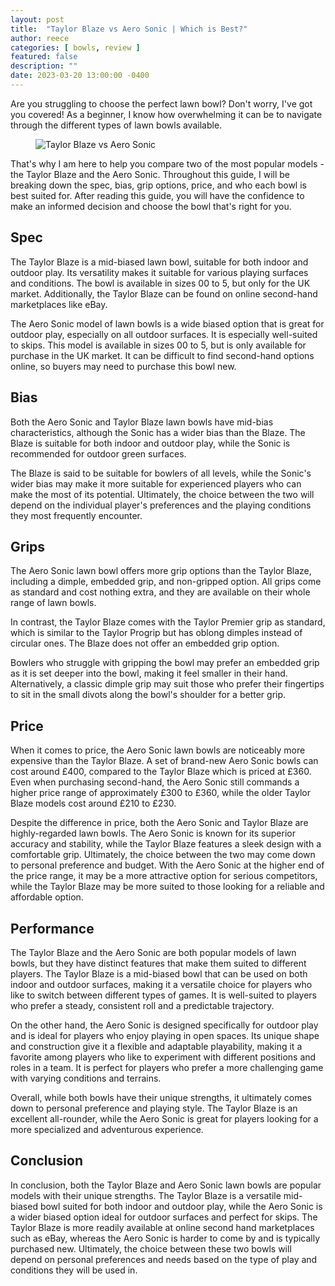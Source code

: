 ```yaml
---
layout: post
title:  "Taylor Blaze vs Aero Sonic | Which is Best?"
author: reece
categories: [ bowls, review ]
featured: false
description: ""
date: 2023-03-20 13:00:00 -0400
---
```

    

<!-- wp:paragraph -->
<p xmlns="http://www.w3.org/1999/xhtml">Are you struggling to choose the perfect lawn bowl? Don't worry, I've got you covered! As a beginner, I know how overwhelming it can be to navigate through the different types of lawn bowls available. </p>
<!-- /wp:paragraph -->

<!-- wp:image {"id":2035,"sizeSlug":"large","linkDestination":"none"} -->
<figure class="wp-block-image size-large"><img src="/img/posts/taylor-blaze-vs-aero-sonic-1024x576.jpg" alt="Taylor Blaze vs Aero Sonic " class="wp-image-2035"/></figure>
<!-- /wp:image -->

<!-- wp:paragraph -->
<p>That's why I am here to help you compare two of the most popular models - the Taylor Blaze and the Aero Sonic. Throughout this guide, I will be breaking down the spec, bias, grip options, price, and who each bowl is best suited for. After reading this guide, you will have the confidence to make an informed decision and choose the bowl that's right for you.</p>
<!-- /wp:paragraph -->

<!-- wp:heading -->
<h2>Spec</h2>
<!-- /wp:heading -->

<!-- wp:paragraph -->
<p>The Taylor Blaze is a mid-biased lawn bowl, suitable for both indoor and outdoor play. Its versatility makes it suitable for various playing surfaces and conditions. The bowl is available in sizes 00 to 5, but only for the UK market. Additionally, the Taylor Blaze can be found on online second-hand marketplaces like eBay.</p>
<!-- /wp:paragraph -->

<!-- wp:paragraph -->
<p>The Aero Sonic model of lawn bowls is a wide biased option that is great for outdoor play, especially on all outdoor surfaces. It is especially well-suited to skips. This model is available in sizes 00 to 5, but is only available for purchase in the UK market. It can be difficult to find second-hand options online, so buyers may need to purchase this bowl new.</p>
<!-- /wp:paragraph -->

<!-- wp:heading -->
<h2>Bias</h2>
<!-- /wp:heading -->

<!-- wp:paragraph -->
<p>Both the Aero Sonic and Taylor Blaze lawn bowls have mid-bias characteristics, although the Sonic has a wider bias than the Blaze. The Blaze is suitable for both indoor and outdoor play, while the Sonic is recommended for outdoor green surfaces.</p>
<!-- /wp:paragraph -->

<!-- wp:paragraph -->
<p>The Blaze is said to be suitable for bowlers of all levels, while the Sonic's wider bias may make it more suitable for experienced players who can make the most of its potential. Ultimately, the choice between the two will depend on the individual player's preferences and the playing conditions they most frequently encounter.</p>
<!-- /wp:paragraph -->

<!-- wp:heading -->
<h2>Grips</h2>
<!-- /wp:heading -->

<!-- wp:paragraph -->
<p>The Aero Sonic lawn bowl offers more grip options than the Taylor Blaze, including a dimple, embedded grip, and non-gripped option. All grips come as standard and cost nothing extra, and they are available on their whole range of lawn bowls.</p>
<!-- /wp:paragraph -->

<!-- wp:paragraph -->
<p>In contrast, the Taylor Blaze comes with the Taylor Premier grip as standard, which is similar to the Taylor Progrip but has oblong dimples instead of circular ones. The Blaze does not offer an embedded grip option.</p>
<!-- /wp:paragraph -->

<!-- wp:paragraph -->
<p>Bowlers who struggle with gripping the bowl may prefer an embedded grip as it is set deeper into the bowl, making it feel smaller in their hand. Alternatively, a classic dimple grip may suit those who prefer their fingertips to sit in the small divots along the bowl's shoulder for a better grip.</p>
<!-- /wp:paragraph -->

<!-- wp:heading -->
<h2>Price</h2>
<!-- /wp:heading -->

<!-- wp:paragraph -->
<p>When it comes to price, the Aero Sonic lawn bowls are noticeably more expensive than the Taylor Blaze. A set of brand-new Aero Sonic bowls can cost around £400, compared to the Taylor Blaze which is priced at £360. Even when purchasing second-hand, the Aero Sonic still commands a higher price range of approximately £300 to £360, while the older Taylor Blaze models cost around £210 to £230.</p>
<!-- /wp:paragraph -->

<!-- wp:paragraph -->
<p>Despite the difference in price, both the Aero Sonic and Taylor Blaze are highly-regarded lawn bowls. The Aero Sonic is known for its superior accuracy and stability, while the Taylor Blaze features a sleek design with a comfortable grip. Ultimately, the choice between the two may come down to personal preference and budget. With the Aero Sonic at the higher end of the price range, it may be a more attractive option for serious competitors, while the Taylor Blaze may be more suited to those looking for a reliable and affordable option.</p>
<!-- /wp:paragraph -->

<!-- wp:heading -->
<h2>Performance</h2>
<!-- /wp:heading -->

<!-- wp:paragraph -->
<p>The Taylor Blaze and the Aero Sonic are both popular models of lawn bowls, but they have distinct features that make them suited to different players. The Taylor Blaze is a mid-biased bowl that can be used on both indoor and outdoor surfaces, making it a versatile choice for players who like to switch between different types of games. It is well-suited to players who prefer a steady, consistent roll and a predictable trajectory.</p>
<!-- /wp:paragraph -->

<!-- wp:paragraph -->
<p>On the other hand, the Aero Sonic is designed specifically for outdoor play and is ideal for players who enjoy playing in open spaces. Its unique shape and construction give it a flexible and adaptable playability, making it a favorite among players who like to experiment with different positions and roles in a team. It is perfect for players who prefer a more challenging game with varying conditions and terrains.</p>
<!-- /wp:paragraph -->

<!-- wp:paragraph -->
<p>Overall, while both bowls have their unique strengths, it ultimately comes down to personal preference and playing style. The Taylor Blaze is an excellent all-rounder, while the Aero Sonic is great for players looking for a more specialized and adventurous experience.</p>
<!-- /wp:paragraph -->

<!-- wp:heading -->
<h2>Conclusion</h2>
<!-- /wp:heading -->

<!-- wp:paragraph -->
<p>In conclusion, both the Taylor Blaze and Aero Sonic lawn bowls are popular models with their unique strengths. The Taylor Blaze is a versatile mid-biased bowl suited for both indoor and outdoor play, while the Aero Sonic is a wider biased option ideal for outdoor surfaces and perfect for skips. The Taylor Blaze is more readily available at online second hand marketplaces such as eBay, whereas the Aero Sonic is harder to come by and is typically purchased new. Ultimately, the choice between these two bowls will depend on personal preferences and needs based on the type of play and conditions they will be used in.</p>
<!-- /wp:paragraph -->
    